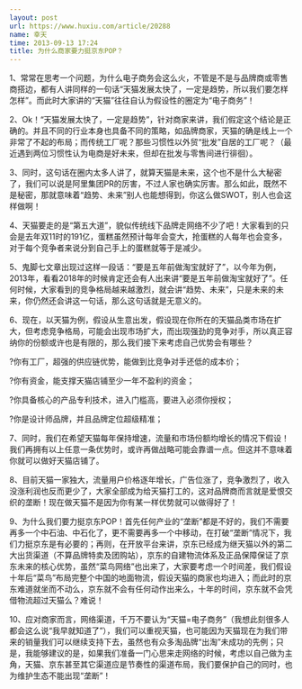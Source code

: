 ```yaml
---
layout: post
url: https://www.huxiu.com/article/20288
name: 幸天
time: 2013-09-13 17:24
title: 为什么商家要力挺京东POP？
---
```

1、常常在思考一个问题，为什么电子商务会这么火，不管是不是与品牌商或零售商搭边，都有人讲同样的一句话“天猫发展太快了，一定是趋势，所以我们要怎样怎样”。而此时大家讲的“天猫”往往自认为假设性的圈定为“电子商务”！

2、Ok！“天猫发展太快了，一定是趋势”，针对商家来讲，我们假定这个结论是正确的。并且不同的行业本身也具备不同的策略，如品牌商家，天猫的确是线上一个非常了不起的布局；而传统工厂呢？那些习惯性以外贸“批发”自居的工厂呢？（最近遇到两位习惯性认为电商是好未来，但却在批发与零售间进行徘徊）。

3、同时，这句话在圈内太多人讲了，就算天猫是未来，这个也不是什么大秘密了，我们可以说是阿里集团PR的厉害，不过人家也确实厉害。那么如此，既然不是秘密，那就意味着“趋势、未来”别人也能想得到，你这么做SWOT，别人也会这样做啊！

4、天猫要走的是“第五大道”，貌似传统线下品牌走网络不少了吧！大家看到的只会是去年双11时的191亿，蛋糕虽然预计每年会变大，抢蛋糕的人每年也会变多，对于每个竞争者来说分到自己手上的蛋糕就等于是减少。

5、鬼脚七文章出现过这样一段话：“要是五年前做淘宝就好了”，以今年为例，2013年，看看2018年的时候肯定还会有人出来讲“要是五年前做淘宝就好了”。任何时候，大家看到的竞争格局越来越激烈，就会讲“趋势、未来”，只是未来的未来，你仍然还会讲这一句话，那么这句话就是无意义的。

6、现在，以天猫为例，假设从生意出发，假设现在你所在的天猫品类市场在扩大，但考虑竞争格局，可能会出现市场扩大，而出现强劲的竞争对手，所以真正容纳你的份额或许也是有限的，那么我们接下来考虑自己优势会有哪些？

?你有工厂，超强的供应链优势，能做到比竞争对手还低的成本价；

?你有资金，能支撑天猫店铺至少一年不盈利的资金；

?你具备核心的产品专利技术，进入门槛高，要进入必须你授权；

?你是设计师品牌，并且品牌定位超级精准；

7、同时，我们在希望天猫每年保持增速，流量和市场份额均增长的情况下假设！我们再拥有以上任意一条优势时，或许再做战略可能会靠谱一点。但这并不意味着你就可以做好天猫店铺了。

8、目前天猫一家独大，流量用户价格逐年增长，广告位涨了，竞争激烈了，收入没涨利润也反而更少了，大家全部成为给天猫打工的，这对品牌商而言就是爱恨交织的垄断！现在做天猫不是因为你有某一样优势就可以做得好了！

9、为什么我们要力挺京东POP！首先任何产业的“垄断”都是不好的，我们不需要再多一个中石油、中石化了，更不需要再多一个中移动，在打破“垄断”情况下，我们力挺京东是有必要的；再则，在开放平台来讲，京东已经成为继天猫以外的第二大出货渠道（不算品牌特卖及团购站），京东的自建物流体系及正品保障保证了京东未来的核心优势，虽然“菜鸟网络”也出来了，大家要考虑一个时间差，我们假设十年后“菜鸟”布局完整个中国的地面物流，假设天猫的商家也均进入；而此时的京东难道就坐而不动么，京东就不会有任何动作出来么，十年的时间，京东就不会凭借物流超过天猫么？难说！

10、应对商家而言，网络渠道，千万不要认为“天猫=电子商务”（我想此刻很多人都会这么说“我早就知道了”），我们可以重视天猫，也可能因为天猫现在为我们带来的销量我们可以继续支持下去，虽然也有众多淘品牌“出淘”未成功的先例；只是，我能够建议的是，如果我们准备一门心思来走网络的时候，考虑以自己做为主角，天猫、京东甚至其它渠道应是节奏性的渠道布局，我们要保护自己的同时，也为维护生态不能出现“垄断”！

